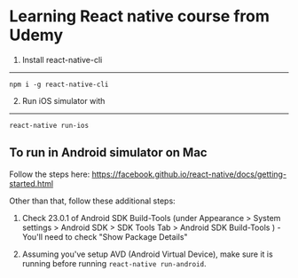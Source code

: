 # Learning React native course from Udemy

1. Install react-native-cli  
---
`npm i -g react-native-cli`

2. Run iOS simulator with
---
`react-native run-ios`

## To run in Android simulator on Mac
Follow the steps here: https://facebook.github.io/react-native/docs/getting-started.html

Other than that, follow these additional steps:

1. Check 23.0.1 of Android SDK Build-Tools (under Appearance > System settings > Android SDK > SDK Tools Tab > Android SDK Build-Tools ) - You'll need to check "Show Package Details"

2. Assuming you've setup AVD (Android Virtual Device), make sure it is running before running `react-native run-android`.
